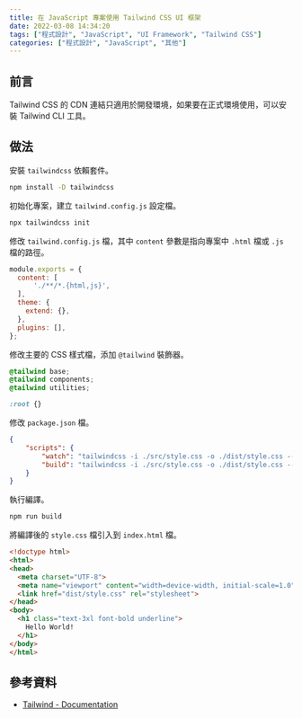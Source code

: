 ```yaml
---
title: 在 JavaScript 專案使用 Tailwind CSS UI 框架
date: 2022-03-08 14:34:20
tags: ["程式設計", "JavaScript", "UI Framework", "Tailwind CSS"]
categories: ["程式設計", "JavaScript", "其他"]
---
```


## 前言

Tailwind CSS 的 CDN 連結只適用於開發環境，如果要在正式環境使用，可以安裝 Tailwind CLI 工具。

## 做法

安裝 `tailwindcss` 依賴套件。

```bash
npm install -D tailwindcss
```

初始化專案，建立 `tailwind.config.js` 設定檔。

```bash
npx tailwindcss init
```

修改 `tailwind.config.js` 檔，其中 `content` 參數是指向專案中 `.html` 檔或 `.js` 檔的路徑。

```js
module.exports = {
  content: [
      './**/*.{html,js}',
  ],
  theme: {
    extend: {},
  },
  plugins: [],
};
```

修改主要的 CSS 樣式檔，添加 `@tailwind` 裝飾器。

```css
@tailwind base;
@tailwind components;
@tailwind utilities;

:root {}
```

修改 `package.json` 檔。

```json
{
    "scripts": {
        "watch": "tailwindcss -i ./src/style.css -o ./dist/style.css --watch",
        "build": "tailwindcss -i ./src/style.css -o ./dist/style.css --minify"
    }
}
```

執行編譯。

```bash
npm run build
```

將編譯後的 `style.css` 檔引入到 `index.html` 檔。

```html
<!doctype html>
<html>
<head>
  <meta charset="UTF-8">
  <meta name="viewport" content="width=device-width, initial-scale=1.0">
  <link href="dist/style.css" rel="stylesheet">
</head>
<body>
  <h1 class="text-3xl font-bold underline">
    Hello World!
  </h1>
</body>
</html>
```

## 參考資料

- [Tailwind - Documentation](https://tailwindcss.com/docs/installation)
